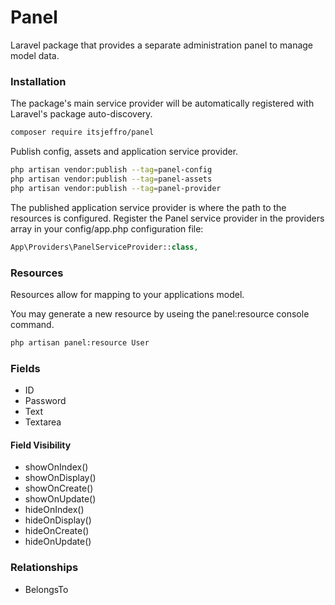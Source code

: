 # Panel
Laravel package that provides a separate administration panel to manage model data.

### Installation
The package's main service provider will be automatically registered with Laravel's package auto-discovery.

```bash
composer require itsjeffro/panel
```

Publish config, assets and application service provider.
```bash
php artisan vendor:publish --tag=panel-config
php artisan vendor:publish --tag=panel-assets
php artisan vendor:publish --tag=panel-provider
```

The published application service provider is where the path to the resources is configured. Register the Panel service 
provider in the providers array in your config/app.php configuration file:

```php
App\Providers\PanelServiceProvider::class,
```

### Resources
Resources allow for mapping to your applications model.

You may generate a new resource by useing the panel:resource console command.

```bash
php artisan panel:resource User
```

### Fields

* ID
* Password
* Text
* Textarea

#### Field Visibility

* showOnIndex()
* showOnDisplay()
* showOnCreate()
* showOnUpdate()
* hideOnIndex()
* hideOnDisplay()
* hideOnCreate()
* hideOnUpdate()

### Relationships

* BelongsTo
